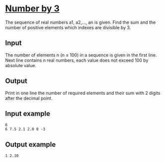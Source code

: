 # [Number by 3](https://www.e-olymp.com/en/problems/919)
The sequence of real numbers a1, a2,..., an is given. Find the sum and the number of positive elements which indexes are divisible by 3.

## Input
The number of elements n (n ≤ 100) in a sequence is given in the first line. Next line contains n real numbers, each value does not exceed 100 by absolute value.

## Output
Print in one line the number of required elements and their sum with 2 digits after the decimal point.

## Input example
```
6
6 7.5 2.1 2.0 0 -3
```

## Output example
```
1 2.10
```
